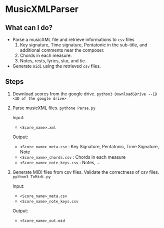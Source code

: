 # MusicXMLParser

## What can I do?
* Parse a musicXML file and retrieve informations to `csv` files
    1. Key signature, Time signature, Pentatonic in the sub-title, and additional comments near the composer.
    2. Chords in each measure.
    3. Notes, rests, lyrics, slur, and tie.
* Generate `midi` using the retrieved `csv` files.

## Steps
1. Download scores from the google drive.
    `python3 DownloadGDrive --ID <ID of the google drive>`

2. Parse musicXML files.
    `pythone Parse.py`
    
   Input:
    * `<Score_name>.xml`

   Output:
    * `<Score_name>_meta.csv` : Key Signature, Pentatonic, Time Signature, Note
    * `<Score_name>_chords.csv` : Chords in each measure
    * `<Score_name>_note_keys.csv` : Notes, ...

3. Generate MIDI files from csv files. Validate the correctness of csv files.
    `python3 ToMidi.py`
    
    Input:
    * `<Score_name>_meta.csv`
    * `<Score_name>_note_keys.csv`

    Output:
    * `<Score_name>_out.mid`

